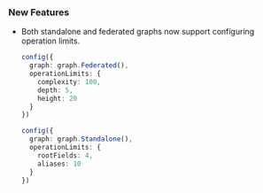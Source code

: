 ### New Features

- Both standalone and federated graphs now support configuring operation limits.

  ```ts
  config({
    graph: graph.Federated(),
    operationLimits: {
      complexity: 100,
      depth: 5,
      height: 20
    }
  })
  ```

  ```ts
  config({
    graph: graph.Standalone(),
    operationLimits: {
      rootFields: 4,
      aliases: 10
    }
  })
  ```
